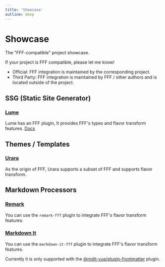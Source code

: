 ```yaml
---
title: 'Showcase'
outline: deep
---
```


# Showcase

The "FFF-compatible" project showcase.

If your project is FFF compatible, please let me know!

- Official: FFF integration is maintained by the corresponding project.
- Third Party: FFF integration is maintained by FFF / other authors and is located outside of the project.

## SSG (Static Site Generator)

### [Lume](https://github.com/lumeland/lume) <Badge type="warning" text="official plug-in" />

Lume has an FFF plugin, It provides FFF's types and flavor transform features. [Docs](https://lume.land/plugins/fff/)

<!-- ## CMS (Content Management System) -->

## Themes / Templates

### [Urara](https://github.com/importantimport/urara) <Badge type="warning" text="official built-in" /> <Badge type="info" text="stable" />

As the origin of FFF, Urara supports a subset of FFF and supports flavor transform.

## Markdown Processors

### [Remark](../packages/remark-fff.md) <Badge type="info" text="third party plug-in" />

You can use the `remark-fff` plugin to integrate FFF's flavor transform features.

### [Markdown It](../packages/markdown-it-fff.md) <Badge type="info" text="third party plug-in" />

You can use the `markdown-it-fff` plugin to integrate FFF's flavor transform features.

Currently it is only supported with the [@mdit-vue/plugin-frontmatter](https://www.npmjs.com/package/@mdit-vue/plugin-frontmatter) plugin.
